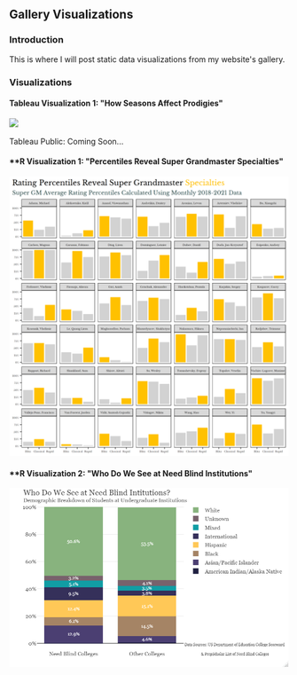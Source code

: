 ## Gallery Visualizations


### Introduction

This is where I will post static data visualizations from my website's gallery. 

### Visualizations

#### **Tableau Visualization 1: "How Seasons Affect Prodigies"**

![](https://github.com/larylc/Tableau-Visualizations/blob/main/How%20Seasons%20Affect%20Prodigies%20Picture.png)

Tableau Public: Coming Soon...


#### ****R Visualization 1: "Percentiles Reveal Super Grandmaster Specialties"**

![](https://github.com/larylc/Gallery-Visualizations/blob/main/Percentiles%20Reveal%20GM%20Specialties.png)

#### ****R Visualization 2: "Who Do We See at Need Blind Institutions"**

![](https://github.com/larylc/Gallery-Visualizations/blob/main/Need%20Blind%20Breakdown.png)

